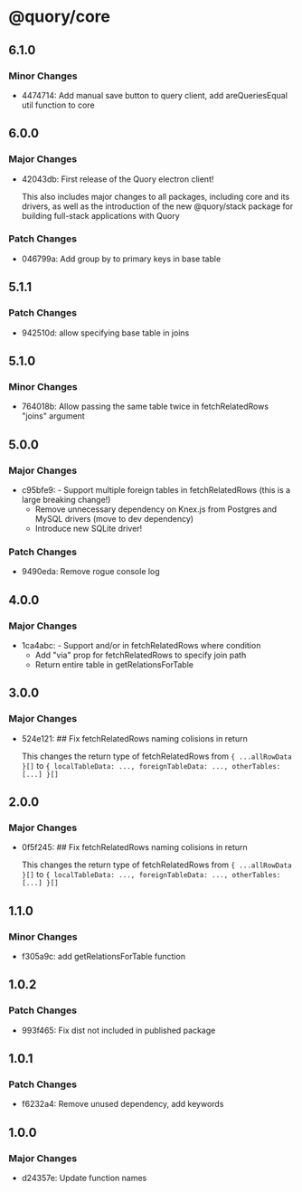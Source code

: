 # @quory/core

## 6.1.0

### Minor Changes

- 4474714: Add manual save button to query client, add areQueriesEqual util function to core

## 6.0.0

### Major Changes

- 42043db: First release of the Quory electron client!

  This also includes major changes to all packages, including core and its drivers, as well as the introduction of the new @quory/stack package for building full-stack applications with Quory

### Patch Changes

- 046799a: Add group by to primary keys in base table

## 5.1.1

### Patch Changes

- 942510d: allow specifying base table in joins

## 5.1.0

### Minor Changes

- 764018b: Allow passing the same table twice in fetchRelatedRows "joins" argument

## 5.0.0

### Major Changes

- c95bfe9: - Support multiple foreign tables in fetchRelatedRows (this is a large breaking change!)
  - Remove unnecessary dependency on Knex.js from Postgres and MySQL drivers (move to dev dependency)
  - Introduce new SQLite driver!

### Patch Changes

- 9490eda: Remove rogue console log

## 4.0.0

### Major Changes

- 1ca4abc: - Support and/or in fetchRelatedRows where condition
  - Add "via" prop for fetchRelatedRows to specify join path
  - Return entire table in getRelationsForTable

## 3.0.0

### Major Changes

- 524e121: ## Fix fetchRelatedRows naming colisions in return

  This changes the return type of fetchRelatedRows from `{ ...allRowData }[]` to `{ localTableData: ..., foreignTableData: ..., otherTables: [...] }[]`

## 2.0.0

### Major Changes

- 0f5f245: ## Fix fetchRelatedRows naming colisions in return

  This changes the return type of fetchRelatedRows from `{ ...allRowData }[]` to `{ localTableData: ..., foreignTableData: ..., otherTables: [...] }[]`

## 1.1.0

### Minor Changes

- f305a9c: add getRelationsForTable function

## 1.0.2

### Patch Changes

- 993f465: Fix dist not included in published package

## 1.0.1

### Patch Changes

- f6232a4: Remove unused dependency, add keywords

## 1.0.0

### Major Changes

- d24357e: Update function names

